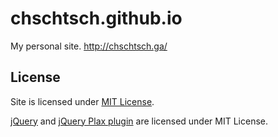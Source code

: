 # chschtsch.github.io
My personal site. http://chschtsch.ga/

## License

Site is licensed under [MIT License](MIT-LICENSE.txt).

[jQuery](http://jquery.org/) and
[jQuery Plax plugin](https://github.com/cameronmcefee/plax) are licensed under MIT License.
